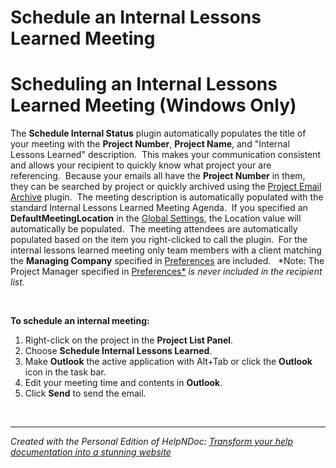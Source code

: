 # Schedule an Internal Lessons Learned Meeting

# Scheduling an Internal Lessons Learned Meeting (Windows Only)

The **Schedule Internal Status** plugin automatically populates the title of your meeting with the **Project Number**, **Project Name**, and "Internal Lessons Learned" description.&nbsp; This makes your communication consistent and allows your recipient to quickly know what project your are referencing.&nbsp; Because your emails all have the **Project Number** in them, they can be searched by project or quickly archived using the [Project Email Archive](<ProjectEmailArchive.md>) plugin.&nbsp; The meeting description is automatically populated with the standard Internal Lessons Learned Meeting Agenda.&nbsp; If you specified an **DefaultMeetingLocation** in the [Global Settings](<GlobalSettings.md>), the Location value will automatically be populated.&nbsp; The meeting attendees are automatically populated based on the item you right-clicked to call the plugin.&nbsp; For the internal lessons learned meeting only team members with a client matching the **Managing Company** specified in [Preferences](<Preferences.md>) are included. &nbsp; *Note: The Project Manager specified in [Preferences*](<Preferences.md>) *is never included in the recipient list.*

&nbsp;

**To schedule an internal meeting:**

1. Right-click on the project in the **Project List Panel**.
1. Choose **Schedule Internal Lessons Learned**.
1. Make **Outlook** the active application with Alt+Tab or click the **Outlook** icon in the task bar.
1. Edit your meeting time and contents in **Outlook**.
1. Click **Send** to send the email.

&nbsp;


***
_Created with the Personal Edition of HelpNDoc: [Transform your help documentation into a stunning website](<https://www.helpndoc.com/feature-tour/produce-html-websites/>)_
